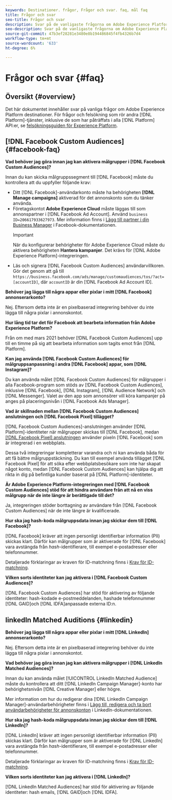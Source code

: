 ```yaml
---
keywords: Destinationer. frågor, Frågor och svar. faq, mål faq
title: Frågor och svar
seo-title: Frågor och svar
description: Svar på de vanligaste frågorna om Adobe Experience Platform destinationer
seo-description: Svar på de vanligaste frågorna om Adobe Experience Platform destinationer
source-git-commit: 47b3ef28281e3480e8b194486845f4fb4326b7d4
workflow-type: tm+mt
source-wordcount: '633'
ht-degree: 6%

---
```



# Frågor och svar {#faq}

## Översikt {#overview}

Det här dokumentet innehåller svar på vanliga frågor om Adobe Experience Platform destinationer. För frågor och felsökning som rör andra [!DNL Platform]-tjänster, inklusive de som har påträffats i alla [!DNL Platform] API:er, se [felsökningsguiden för Experience Platform](../landing/troubleshooting.md).

## [!DNL Facebook Custom Audiences] {#facebook-faq}

**Vad behöver jag göra innan jag kan aktivera målgrupper i  [!DNL Facebook Custom Audiences]?**

Innan du kan skicka målgruppssegment till [!DNL Facebook] måste du kontrollera att du uppfyller följande krav:

* Ditt [!DNL Facebook]-användarkonto måste ha behörigheten **[!DNL Manage campaigns]** aktiverad för det annonskonto som du tänker använda.
* Företagskontot **Adobe Experience Cloud** måste läggas till som annonspartner i [!DNL Facebook Ad Account]. Använd `business ID=206617933627973`. Mer information finns i [Lägg till partner i din Business Manager](https://www.facebook.com/business/help/1717412048538897) i Facebook-dokumentationen.
   >[!IMPORTANT]
   >
   > När du konfigurerar behörigheter för Adobe Experience Cloud måste du aktivera behörigheten **Hantera kampanjer**. Det krävs för [!DNL Adobe Experience Platform]-integreringen.
* Läs och signera [!DNL Facebook Custom Audiences] användarvillkoren. Gör det genom att gå till `https://business.facebook.com/ads/manage/customaudiences/tos/?act=[accountID]`, där `accountID` är din [!DNL Facebook Ad Account ID].

**Behöver jag lägga till några appar eller pixlar i mitt  [!DNL Facebook] annonserarkonto?**

Nej. Eftersom detta inte är en pixelbaserad integrering behöver du inte lägga till några pixlar i annonskontot.

**Hur lång tid tar det för Facebook att bearbeta information från Adobe Experience Platform?**

Från om med mars 2021 behöver [!DNL Facebook Custom Audiences] upp till en timme på sig att bearbeta information som tagits emot från [!DNL Platform].

**Kan jag använda  [!DNL Facebook Custom Audiences] för målgruppsanpassning i andra  [!DNL Facebook] appar, som  [!DNL Instagram]?**

Du kan använda målet [!DNL Facebook Custom Audiences] för målgrupper i alla Facebook-program som stöds av [!DNL Facebook Custom Audiences], inklusive [!DNL Facebook], [!DNL Instagram], [!DNL Audience Network] och [!DNL Messenger]. Valet av den app som annonsörer vill köra kampanjer på anges på placeringsnivån i [!DNL Facebook Ads Manager].

**Vad är skillnaden mellan  [!DNL Facebook Custom Audiences] anslutningen och  [!DNL Facebook Pixel] tillägget?**

[!DNL Facebook Custom Audiences]-anslutningen använder [!DNL Platform]-identiteter när målgrupper skickas till [!DNL Facebook], medan [[!DNL Facebook Pixel] anslutningen](../destinations/catalog/advertising/facebook-pixel.md) använder pixeln [!DNL Facebook] som är integrerad i en webbplats.

Dessa två integreringar kompletterar varandra och ni kan använda båda för att få bättre målgruppstäckning. Du kan till exempel använda tillägget [!DNL Facebook Pixel] för att söka efter webbplatsbesökare som inte har skapat något konto, medan [!DNL Facebook Custom Audiences] kan hjälpa dig att rikta in dig på befintliga kunder baserat på [!DNL Platform]-identiteter.

**Är Adobe Experience Platform-integreringen med  [!DNL Facebook Custom Audiences] stöd för att hindra användare från att nå en viss målgrupp när de inte längre är berättigade till det?**

Ja, integreringen stöder borttagning av användare från [!DNL Facebook Custom Audiences] när de inte längre är kvalificerade.

**Hur ska jag hash-koda målgruppsdata innan jag skickar dem till  [!DNL Facebook]?**

[!DNL Facebook] kräver att ingen personligt identifierbar information (PII) skickas klart. Därför kan målgrupper som är aktiverade för [!DNL Facebook] vara avstängda från *hash*-identifierare, till exempel e-postadresser eller telefonnummer.

Detaljerade förklaringar av kraven för ID-matchning finns i [Krav för ID-matchning](catalog/social/facebook.md#id-matching-requirements).

**Vilken sorts identiteter kan jag aktivera i  [!DNL Facebook Custom Audiences]?**

[!DNL Facebook Custom Audiences] har stöd för aktivering av följande identiteter: hash-kodade e-postmeddelanden, hashade telefonnummer  [!DNL GAID]och  [!DNL IDFA]anpassade externa ID:n.

## linkedIn Matched Auditions {#linkedin}

**Behöver jag lägga till några appar eller pixlar i mitt  [!DNL LinkedIn] annonserarkonto?**

Nej. Eftersom detta inte är en pixelbaserad integrering behöver du inte lägga till några pixlar i annonskontot.

**Vad behöver jag göra innan jag kan aktivera målgrupper i  [!DNL LinkedIn Matched Audiences]?**

Innan du kan använda målet [!UICONTROL LinkedIn Matched Audience] måste du kontrollera att ditt [!DNL LinkedIn Campaign Manager]-konto har behörighetsnivån [!DNL Creative Manager] eller högre.

Mer information om hur du redigerar dina [!DNL LinkedIn Campaign Manager]-användarbehörigheter finns i [Lägg till, redigera och ta bort användarbehörigheter för annonskonton](https://www.linkedin.com/help/lms/answer/5753) i LinkedIn-dokumentationen.

**Hur ska jag hash-koda målgruppsdata innan jag skickar dem till  [!DNL LinkedIn]?**

[!DNL LinkedIn] kräver att ingen personligt identifierbar information (PII) skickas klart. Därför kan målgrupper som är aktiverade för [!DNL LinkedIn] vara avstängda från *hash*-identifierare, till exempel e-postadresser eller telefonnummer.

Detaljerade förklaringar av kraven för ID-matchning finns i [Krav för ID-matchning](catalog/social/linkedin.md#id-matching-requirements).

**Vilken sorts identiteter kan jag aktivera i  [!DNL LinkedIn]?**

[!DNL LinkedIn Matched Audiences] har stöd för aktivering av följande identiteter: hash emails,  [!DNL GAID]och  [!DNL IDFA].
